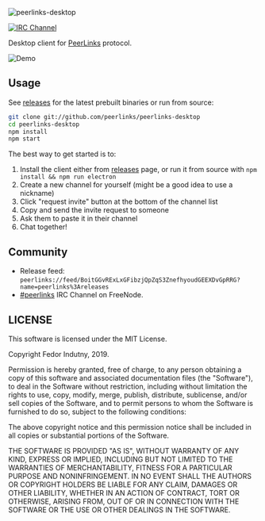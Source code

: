 ![peerlinks-desktop](https://raw.githubusercontent.com/peerlinks/peerlinks-desktop/master/Artwork/banner-slim-1280x360.png)

[![IRC Channel](https://img.shields.io/badge/IRC-%23peerlinks-1e72ff.svg?style=flat)][comm-irc]

Desktop client for [PeerLinks][] protocol.

![Demo](https://raw.githubusercontent.com/peerlinks/peerlinks-desktop/master/Artwork/desktop-demo.gif)

## Usage

See [releases][] for the latest prebuilt binaries or run from source:
```sh
git clone git://github.com/peerlinks/peerlinks-desktop
cd peerlinks-desktop
npm install
npm start
```

The best way to get started is to:
1. Install the client either from [releases][] page, or run it from source
with `npm install && npm run electron`
2. Create a new channel for yourself (might be a good idea to use a nickname)
3. Click "request invite" button at the bottom of the channel list
4. Copy and send the invite request to someone
5. Ask them to paste it in their channel
6. Chat together!

## Community

* Release feed: `peerlinks://feed/BoitGGvRExLxGFibzjQpZqS3ZnefhyoudGEEXDvGpRRG?name=peerlinks%3Areleases`
* [#peerlinks][comm-irc] IRC Channel on FreeNode.

## LICENSE

This software is licensed under the MIT License.

Copyright Fedor Indutny, 2019.

Permission is hereby granted, free of charge, to any person obtaining a
copy of this software and associated documentation files (the
"Software"), to deal in the Software without restriction, including
without limitation the rights to use, copy, modify, merge, publish,
distribute, sublicense, and/or sell copies of the Software, and to permit
persons to whom the Software is furnished to do so, subject to the
following conditions:

The above copyright notice and this permission notice shall be included
in all copies or substantial portions of the Software.

THE SOFTWARE IS PROVIDED "AS IS", WITHOUT WARRANTY OF ANY KIND, EXPRESS
OR IMPLIED, INCLUDING BUT NOT LIMITED TO THE WARRANTIES OF
MERCHANTABILITY, FITNESS FOR A PARTICULAR PURPOSE AND NONINFRINGEMENT. IN
NO EVENT SHALL THE AUTHORS OR COPYRIGHT HOLDERS BE LIABLE FOR ANY CLAIM,
DAMAGES OR OTHER LIABILITY, WHETHER IN AN ACTION OF CONTRACT, TORT OR
OTHERWISE, ARISING FROM, OUT OF OR IN CONNECTION WITH THE SOFTWARE OR THE
USE OR OTHER DEALINGS IN THE SOFTWARE.

[peerlinks]: https://github.com/peerlinks/peerlinks
[releases]: https://github.com/peerlinks/peerlinks-desktop/releases
[comm-irc]: https://www.irccloud.com/invite?channel=%23peerlinks&hostname=irc.freenode.net&port=6697&ssl=1

